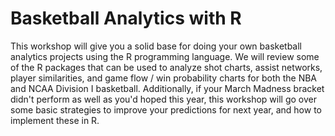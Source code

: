 # Basketball Analytics with R
This workshop will give you a solid base for doing your own basketball analytics projects using the R programming language. 
We will review some of the R packages that can be used to analyze shot charts, assist networks, player similarities, and 
game flow / win probability charts for both the NBA and NCAA Division I basketball. Additionally, if your March Madness 
bracket didn't perform as well as you'd hoped this year, this workshop will go over some basic strategies to improve your 
predictions for next year, and how to implement these in R.
